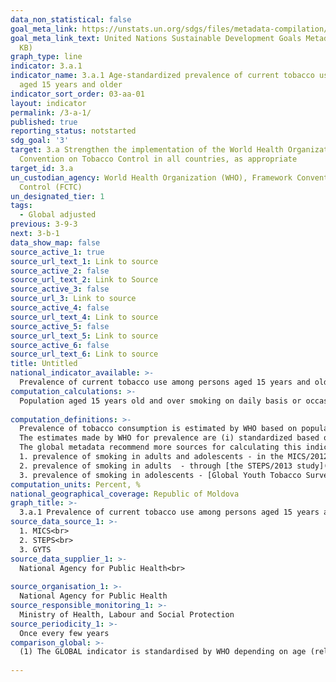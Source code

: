 ```yaml
---
data_non_statistical: false
goal_meta_link: https://unstats.un.org/sdgs/files/metadata-compilation/Metadata-Goal-3.pdf
goal_meta_link_text: United Nations Sustainable Development Goals Metadata (PDF 866
  KB)
graph_type: line
indicator: 3.a.1
indicator_name: 3.a.1 Age-standardized prevalence of current tobacco use among persons
  aged 15 years and older
indicator_sort_order: 03-aa-01
layout: indicator
permalink: /3-a-1/
published: true
reporting_status: notstarted
sdg_goal: '3'
target: 3.a Strengthen the implementation of the World Health Organization Framework
  Convention on Tobacco Control in all countries, as appropriate
target_id: 3.a
un_custodian_agency: World Health Organization (WHO), Framework Convention on Tobacco
  Control (FCTC)
un_designated_tier: 1
tags:
  - Global adjusted
previous: 3-9-3
next: 3-b-1
data_show_map: false
source_active_1: true
source_url_text_1: Link to source
source_active_2: false
source_url_text_2: Link to Source
source_active_3: false
source_url_3: Link to source
source_active_4: false
source_url_text_4: Link to source
source_active_5: false
source_url_text_5: Link to source
source_active_6: false
source_url_text_6: Link to source
title: Untitled
national_indicator_available: >-
  Prevalence of current tobacco use among persons aged 15 years and older
computation_calculations: >-
  Population aged 15 years old and over smoking on daily basis or occasionally out of the total population aged 15 years old and over, multiplied by 100. <br> 
  
computation_definitions: >-
  Prevalence of tobacco consumption is estimated by WHO based on population surveys carried out at the national level, by taking over the data from the web pages or receiving the databases from the specialised institutions in the country.<br> 
  The estimates made by WHO for prevalence are (i) standardized based on the age so as to improve the international comparability and (ii) are calculated through different methods.<br> 
  The global metadata recommend more sources for calculating this indicator. The most recent data sources available for the RM:<br> 
  1. prevalence of smoking in adults and adolescents - in the MICS/2012 study the information regarding tobacco use (and namely the current use of different tobacco products) were collected among women and men aged 15-49 years old. As well, the study included the question about use of other tobacco products than cigarettes, such as cigars, hooka, cigarillos or pipe - but provided data are not representative.<br> 
  2. prevalence of smoking in adults  - through [the STEPS/2013 study](http://www.who.int/chp/steps) - include the tobacco smokers aged 18-69 years old. The next STEPS study was planned for 2018, which was postponed because of lack of resources.<br> 
  3. prevalence of smoking in adolescents - [Global Youth Tobacco Survey/2013 and 2019](https://www.who.int/tobacco/publications/surveillance/WHO-global-report-trends-prevalence-tobacco-smoking-annex-2.pdf?ua=1), pag.280 -  includes tobacco smokers aged 13-15 years old, including smoking of other types of tobacco use.
computation_units: Percent, %
national_geographical_coverage: Republic of Moldova
graph_title: >-
  3.a.1 Prevalence of current tobacco use among persons aged 15 years and older 
source_data_source_1: >-
  1. MICS<br> 
  2. STEPS<br> 
  3. GYTS
source_data_supplier_1: >-
  National Agency for Public Health<br> 
  
source_organisation_1: >-
  National Agency for Public Health
source_responsible_monitoring_1: >-
  Ministry of Health, Labour and Social Protection
source_periodicity_1: >-
  Once every few years
comparison_global: >-
  (1) The GLOBAL indicator is standardised by WHO depending on age (relevant for international comparability) and it is calculated through different methods, at the NATIONAL level - it is recommended to use the indicator without standardization
  
---
```

